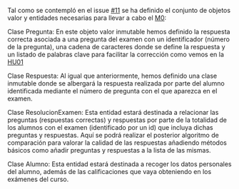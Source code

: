 Tal como se contempló en el issue [#11](https://github.com/danielsp13/SuperCatch/issues/11) se ha definido el conjunto de objetos valor y entidades necesarias para llevar a cabo el [M0](https://github.com/danielsp13/SuperCatch/blob/main/docs/milestones.md#checkered_flag-m0-representaci%C3%B3n-inicial-del-modelo-definici%C3%B3n-de-entidades-a-trav%C3%A9s-de-clases):

Clase Pregunta: En este objeto valor inmutable hemos definido la respuesta correcta asociada a una pregunta del examen con un identificador (número de la pregunta), una cadena de caracteres donde se define la respuesta y un listado de palabras clave para facilitar la corrección como vemos en la [HU01](https://github.com/danielsp13/SuperCatch/blob/main/docs/user-stories.md#black_nib-hu01-dolores-quiere-agilizar-la-tarea-de-correcci%C3%B3n-de-ex%C3%A1menes)

Clase Respuesta: Al igual que anteriormente, hemos definido una clase inmutable donde se albergará la respuesta realizada por parte del alumno identificada mediante el número de pregunta con el que aparezca en el examen.

Clase ResolucionExamen: Esta entidad estará destinada a relacionar las preguntas (respuestas correctas) y respuestas por parte de la totalidad de los alumnos con el examen (identificado por un id) que incluya dichas preguntas y respuestas. Aquí se podrá realizar el posterior algoritmo de comparación para valorar la calidad de las respuestas añadiendo métodos básicos como añadir preguntas y respuestas a la lista de las mismas.

Clase Alumno: Esta entidad estará destinada a recoger los datos personales del alumno, además de las calificaciones que vaya obteniendo en los exámenes del curso.
